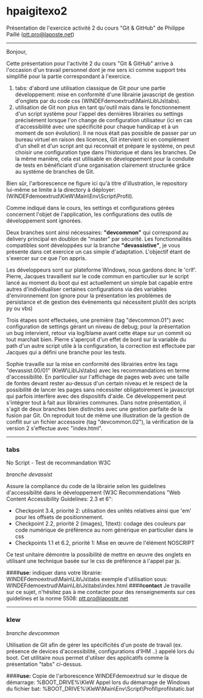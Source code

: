 # hpaigitexo2

Présentation de l'exercice activité 2 du cours "Git & GitHub" de Philippe Paillé (ptt.pro@laposte.net)

----------
Bonjour,

Cette présentation pour l'activité 2 du cours "Git & GitHub" arrive à l'occasion d'un travail personnel dont je me sers ici comme support très simplifié pour la partie correspondant à l'exercice.

 1. tabs: d'abord une utilisation classique de Git pour une partie développement: mise en conformité d'une librairie javascript de gestion d'onglets par du code css (WINDEFdemoextrud\Main\Lib\Js\tabs).
 2. utilisation de Git non plus en tant qu'outil mais dans le fonctionnement d'un script système pour l'appel des dernières librairies ou settings précisément lorsque l'on change de configuration utilisateur (ici en cas d'accessibilité avec une spécificité pour chaque handicap et à un moment de son évolution). Il ne nous était pas possible de passer par un bureau virtuel en raison des licences, Git intervient ici en complément d'un shell et d'un script ant qui reconnait et prépare le système, on peut choisir une configuration type dans l'historique et dans les branches. De la même manière, cela est utilisable en développement pour la conduite de tests en bénéficiant d'une organisation clairement structurée grâce au système de branches de Git.
 
Bien sûr, l'arborescence ne figure ici qu'à titre d'illustration, le repository lui-même se limite à la directory à déployer:
 (WINDEFdemoextrud\KleW\Main\Env\Script\Profil). 

Comme indiqué dans le cours, les settings et configurations gérées concernent l'objet de l'application, les configurations des outils de développement sont ignorées.

Deux branches sont ainsi nécessaires: **"devcommon"** qui correspond au delivery principal en doublon de "master" par sécurité. Les fonctionnalités compatibles sont développées sur la branche **"devassistive"**, je vous présente dans cet exercice un cas simple d'adaptation. L'objectif étant de s'exercer sur ce que l'on appris.

Les développeurs sont sur plateforme Windows, nous gardons donc le 'crlf'. Pierre, Jacques travaillent sur le code commun en particulier sur le script lancé au moment du boot qui est actuellement un simple bat capable entre autres d'individualiser certaines configurations via des variables d'environnement (on ignore pour la présentation les problèmes de persistance et de gestion des évènements qui nécessitent plutôt des scripts py ou vbs)

Trois étapes sont effectuées, une première (tag "devcommon.01") avec configuration de settings gérant un niveau de debug; pour la présentation un bug intervient, retour via log/blame avant cette étape sur un commit où tout marchait bien. Pierre s'aperçoit d'un effet de bord sur la variable du path d'un autre script utile à la configuration, la correction est effectuée par Jacques qui a défini une branche pour les tests.

Sophie travaille sur la mise en conformité des librairies entre les tags "devassist.00/01" (KleW\Lib\Js\tabs) avec les recommandations en terme d'accessibilité. En particulier sur l'affichage de pages web avec une taille de fontes devant rester au-dessus d'un certain niveau et le respect de la possibilité de lancer les pages sans nécessiter obligatoirement le javascript qui parfois interfère avec des dispositifs d'aide. Ce développement peut s'intégrer tout à fait aux librairies communes. Dans notre présentation, il s'agit de deux branches bien distinctes avec une gestion parfaite de la fusion par Git. On reproduit tout de même une illustration de la gestion de conflit sur un fichier accessoire (tag "devcommon.02"), la vérification de la version 2 s'effectue avec "index.html".

----------
### **tabs**

No Script - Test de recommandation W3C

*branche devassist*

Assure la compliance du code de la librairie selon les guidelines d'accessibilité dans le développement (W3C Recommendations "Web Content Accessibility Guidelines: 2.3 et 6":

 - Checkpoint 3.4, priorité 2:
utilisation des unités relatives ainsi que 'em' pour les offsets de positionnement.
 - Checkpoint 2.2, priorité 2 (images), 1(text):
 codage des couleurs par code numérique de préférence au nom générique en particulier dans le css
 - Checkpoints 1.1 et 6.2, priorité 1:
 Mise en œuvre de l'élément NOSCRIPT

Ce test unitaire démontre la possibilité de mettre en œuvre des onglets en utilisant une technique basée sur le css de préférence à l'appel par js.  

####**use:**
	indiquer dans votre librairie:
		WINDEFdemoextrud\Main\Lib\Js\tabs
	exemple d'utilisation sous:
	WINDEFdemoextrud\Main\Lib\Js\tabs\index.html
####**contact**
Je travaille sur ce sujet, n'hésitez pas à me contacter pour des renseignements sur ces guidelines et la norme 5508:
ptt.pro@laposte.net


----------
### **klew**
*branche devcommon*

Utilisation de Git afin de gérer les spécificités d'un poste de travail (ex. présence de devices d'accessibilité, configurations d'IHM ..) appelé lors du boot. Cet utilitaire nous permet d'utilser des applicatifs comme la présentation "tabs" ci-dessus.

####**use:**
    Copie de l'arborescence WINDEFdemoextrud sur le disque de démarrage:
    %BOOT_DRIVE%\KleW
    Appel lors du démarrage de Windows du fichier bat: %BOOT_DRIVE%\KleW\Main\Env\Script\Profil\profilstatic.bat
